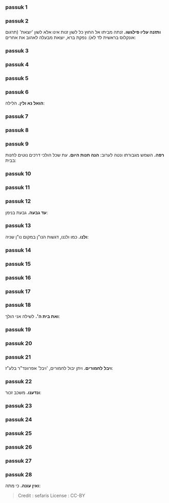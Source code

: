 
### passuk 1

### passuk 2
<b>ותזנה עליו פילגשו.</b> זנתה מביתו אל החוץ כל לשון זנות אינו אלא לשון 'יוצאת' (תרגום אונקלוס בראשית לד לא): נפקת ברא, יוצאת מבעלה לאהוב את אחרים:

### passuk 3

### passuk 4

### passuk 5

### passuk 6
<b>הואל נא ולין.</b> הלילה:

### passuk 7

### passuk 8

### passuk 9
<b>רפה.</b> השמש מגבורתו ונטה לערוב:
<b>הנה חנות היום.</b> עת שכל הולכי דרכים נוטים לחנות בבית:

### passuk 10

### passuk 11

### passuk 12
<b>עד גבעה.</b> גבעת בנימן:

### passuk 13
<b>ולנו.</b> כמו ולננו, דגשות הנו"ן במקום נו"ן שניה:

### passuk 14

### passuk 15

### passuk 16

### passuk 17

### passuk 18
<b>ואת בית ה'.</b> לשילה אני הולך:

### passuk 19

### passuk 20

### passuk 21
<b>ויבל לחמורים.</b> ויתן יבול לחמורים, 'ויבל' אפרוונד"ר בלע"ז:

### passuk 22
<b>ונדענו.</b> משכב זכור:

### passuk 23

### passuk 24

### passuk 25

### passuk 26

### passuk 27

### passuk 28
<b>ואין עונה.</b> כי מתה:

>Credit : sefaris
>License : CC-BY
